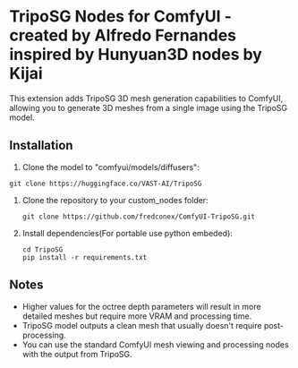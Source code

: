 # TripoSG Nodes for ComfyUI - created by Alfredo Fernandes inspired by Hunyuan3D nodes by Kijai

This extension adds TripoSG 3D mesh generation capabilities to ComfyUI, allowing you to generate 3D meshes from a single image using the TripoSG model.

## Installation

1. Clone the model to "comfyui/models/diffusers":
  ```
  git clone https://huggingface.co/VAST-AI/TripoSG
  ````

1. Clone the repository to your custom_nodes folder:
   ```
   git clone https://github.com/fredconex/ComfyUI-TripoSG.git
   ```

2. Install dependencies(For portable use python embeded):
   ```
   cd TripoSG
   pip install -r requirements.txt
   ```

## Notes

- Higher values for the octree depth parameters will result in more detailed meshes but require more VRAM and processing time.
- TripoSG model outputs a clean mesh that usually doesn't require post-processing.
- You can use the standard ComfyUI mesh viewing and processing nodes with the output from TripoSG. 
